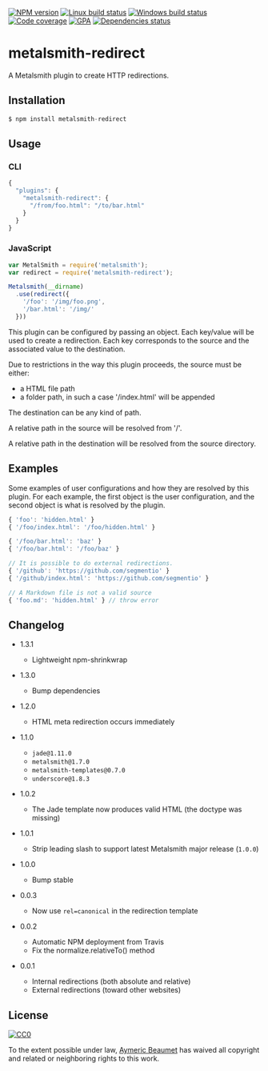 [![NPM version](https://img.shields.io/npm/v/metalsmith-redirect.svg?style=flat&label=npm)](https://www.npmjs.com/package/metalsmith-redirect)
[![Linux build status](https://img.shields.io/travis/aymericbeaumet/metalsmith-redirect/master.svg?style=flat&label=linux)](https://travis-ci.org/aymericbeaumet/metalsmith-redirect)
[![Windows build status](https://img.shields.io/appveyor/ci/aymericbeaumet/metalsmith-redirect/master.svg?style=flat&label=windows)](https://ci.appveyor.com/project/aymericbeaumet/metalsmith-redirect)
[![Code coverage](https://img.shields.io/codeclimate/coverage/github/aymericbeaumet/metalsmith-redirect.svg?style=flat&label=coverage)](https://codeclimate.com/github/aymericbeaumet/metalsmith-redirect)
[![GPA](https://img.shields.io/codeclimate/github/aymericbeaumet/metalsmith-redirect.svg?style=flat&label=GPA)](https://codeclimate.com/github/aymericbeaumet/metalsmith-redirect)
[![Dependencies status](https://img.shields.io/david/aymericbeaumet/metalsmith-redirect.svg?style=flat&label=dependencies)](https://david-dm.org/aymericbeaumet/metalsmith-redirect)

# metalsmith-redirect

A Metalsmith plugin to create HTTP redirections.

## Installation

```javascript
$ npm install metalsmith-redirect
```

## Usage

### CLI

```javascript
{
  "plugins": {
    "metalsmith-redirect": {
      "/from/foo.html": "/to/bar.html"
    }
  }
}
```

### JavaScript

```javascript
var MetalSmith = require('metalsmith');
var redirect = require('metalsmith-redirect');

Metalsmith(__dirname)
  .use(redirect({
    '/foo': '/img/foo.png',
    '/bar.html': '/img/'
  }))
```

This plugin can be configured by passing an object. Each key/value will be used
to create a redirection. Each key corresponds to the source and the associated
value to the destination.

Due to restrictions in the way this plugin proceeds, the source must be either:
- a HTML file path
- a folder path, in such a case '/index.html' will be appended

The destination can be any kind of path.

A relative path in the source will be resolved from '/'.

A relative path in the destination will be resolved from the source directory.

## Examples

Some examples of user configurations and how they are resolved by this plugin.
For each example, the first object is the user configuration, and the second
object is what is resolved by the plugin.


```javascript
{ 'foo': 'hidden.html' }
{ '/foo/index.html': '/foo/hidden.html' }
```

```javascript
{ '/foo/bar.html': 'baz' }
{ '/foo/bar.html': '/foo/baz' }
```

```javascript
// It is possible to do external redirections.
{ '/github': 'https://github.com/segmentio' }
{ '/github/index.html': 'https://github.com/segmentio' }
```

```javascript
// A Markdown file is not a valid source
{ 'foo.md': 'hidden.html' } // throw error
```


## Changelog

* 1.3.1
  * Lightweight npm-shrinkwrap

* 1.3.0
  * Bump dependencies

* 1.2.0
  * HTML meta redirection occurs immediately

* 1.1.0
  * `jade@1.11.0`
  * `metalsmith@1.7.0`
  * `metalsmith-templates@0.7.0`
  * `underscore@1.8.3`

* 1.0.2
  * The Jade template now produces valid HTML (the doctype was missing)

* 1.0.1
  * Strip leading slash to support latest Metalsmith major release (`1.0.0`)

* 1.0.0
  * Bump stable

* 0.0.3
  * Now use `rel=canonical` in the redirection template

* 0.0.2
  * Automatic NPM deployment from Travis
  * Fix the normalize.relativeTo() method

* 0.0.1
  * Internal redirections (both absolute and relative)
  * External redirections (toward other websites)

## License

[![CC0](http://i.creativecommons.org/p/zero/1.0/88x31.png)](http://creativecommons.org/publicdomain/zero/1.0/)

To the extent possible under law, [Aymeric Beaumet](https://aymericbeaumet.com)
has waived all copyright and related or neighboring rights to this work.
